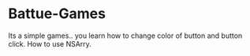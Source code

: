 # Battue-Games

Its a simple games.. you learn how to change color of button and button click. How to use NSArry.
